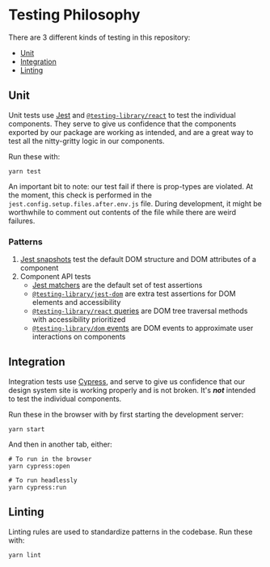# Testing Philosophy

There are 3 different kinds of testing in this repository:

- [Unit](#unit)
- [Integration](#integration)
- [Linting](#linting)

## Unit

Unit tests use [Jest](https://jestjs.io/) and [`@testing-library/react`](https://testing-library.com/docs/react-testing-library/intro) to test the individual components. They serve to give us confidence that the components exported by our package are working as intended, and are a great way to test all the nitty-gritty logic in our components.

Run these with:

```
yarn test
```

An important bit to note: our test fail if there is prop-types are violated.
At the moment, this check is performed in the `jest.config.setup.files.after.env.js` file.
During development, it might be worthwhile to comment out contents of the file while there are weird failures.

### Patterns

1. [Jest snapshots](https://jestjs.io/docs/en/snapshot-testing) test the default DOM structure and DOM attributes of a component
2. Component API tests
    - [Jest matchers](https://jestjs.io/docs/en/expect) are the default set of test assertions
    - [`@testing-library/jest-dom`](https://github.com/testing-library/jest-dom#table-of-contents) are extra test assertions for DOM elements and accessibility
    - [`@testing-library/react` queries](https://testing-library.com/docs/guide-which-query) are DOM tree traversal methods with accessibility prioritized
    - [`@testing-library/dom` events](https://github.com/testing-library/dom-testing-library/blob/master/src/events.js) are DOM events to approximate user interactions on components

## Integration

Integration tests use [Cypress](https://www.cypress.io/), and serve to give us confidence that our design system site is working properly and is not broken. It's **_not_** intended to test the individual components.

Run these in the browser with by first starting the development server:

```
yarn start
```

And then in another tab, either:

```
# To run in the browser
yarn cypress:open

# To run headlessly
yarn cypress:run
```

## Linting

Linting rules are used to standardize patterns in the codebase. Run these with:

```
yarn lint
```
